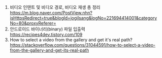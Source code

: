 1. 비디오 인탠트 및 비디오 경로, 비디오 재생 총 정리 https://m.blog.naver.com/PostView.nhn?isHttpsRedirect=true&blogId=jogilsang&logNo=221694414001&categoryNo=80&proxyReferer=
2. 안드로이드 바이너리(binary) 파일 입출력 https://recipes4dev.tistory.com/109
3. How to select a video from the gallery and get it's real path? https://stackoverflow.com/questions/31044591/how-to-select-a-video-from-the-gallery-and-get-its-real-path
